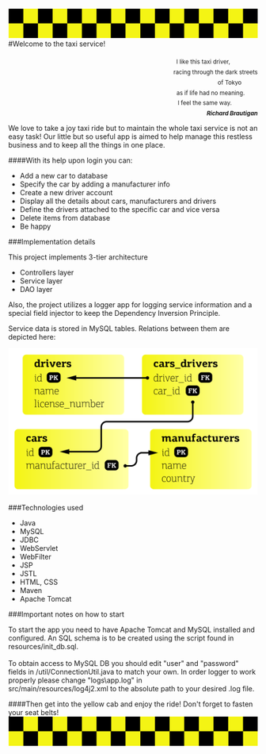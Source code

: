 ![](images/pattern.svg) 
#Welcome to the taxi service!
<div style="text-align: right"><sub>I like this taxi driver,&nbsp&nbsp&nbsp&nbsp&nbsp&nbsp&nbsp&nbsp&nbsp&nbsp&nbsp&nbsp&nbsp&nbsp&nbsp&nbsp&nbsp<br>
racing through the dark streets<br>
of Tokyo&nbsp&nbsp&nbsp&nbsp&nbsp&nbsp&nbsp&nbsp&nbsp&nbsp<br>
as if life had no meaning.&nbsp&nbsp&nbsp&nbsp&nbsp&nbsp&nbsp&nbsp<br>
I feel the same way.&nbsp&nbsp&nbsp&nbsp&nbsp&nbsp&nbsp&nbsp&nbsp&nbsp&nbsp&nbsp&nbsp&nbsp&nbsp&nbsp<br>
<i><b>Richard Brautigan</b></i></sub></div>

We love to take a joy taxi ride but to maintain the whole taxi service is not an 
easy task! Our little but so useful app is aimed to help manage this restless 
business and to keep all the things in one place.

####With its help upon login you can:

* Add a new car to database
* Specify the car by adding a manufacturer info
* Create a new driver account
* Display all the details about cars, manufacturers and drivers
* Define the drivers attached to the specific car and vice versa
* Delete items from database
* Be happy

###Implementation details

This project implements 3-tier architecture
* Controllers layer
* Service layer
* DAO layer

Also, the project utilizes a logger app for 
logging service information and a
special field injector to keep 
the Dependency Inversion Principle.

Service data is stored in MySQL tables. 
Relations between them are depicted here:

![](images/tables.svg)

###Technologies used

* Java
* MySQL
* JDBC
* WebServlet
* WebFilter
* JSP
* JSTL
* HTML, CSS
* Maven
* Apache Tomcat

###Important notes on how to start

To start the app you need to have Apache Tomcat and MySQL 
installed and configured. An SQL schema is to be created using the
script found in resources/init_db.sql.<br><br>
To obtain access to MySQL DB you should edit "user" and "password" fields in
/util/ConnectionUtil.java to match your own.
In order logger to work properly please change "logs\app.log" in  
src/main/resources/log4j2.xml to the absolute path to your desired .log file.

####Then get into the yellow cab and enjoy the ride! Don't forget to fasten your seat belts!
![](images/pattern.svg) 
